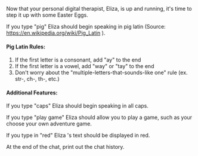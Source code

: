 
Now that your personal digital therapist, Eliza, is up and running, it's time to step it up with some Easter Eggs.

 

If you type "pig" Eliza should begin speaking in pig latin (Source: https://en.wikipedia.org/wiki/Pig_Latin ).

#### Pig Latin Rules: 
1. If the first letter is a consonant, add "ay" to the end
2. If the first letter is a vowel, add "way" or "tay" to the end
3. Don't worry about the "multiple-letters-that-sounds-like one" rule (ex. str-, ch-, th-, etc.)

#### Additional Features:

If you type "caps" Eliza should begin speaking in all caps.

If you type "play game" Eliza should allow you to play a game, such as your choose your own adventure game.

If you type in "red" Eliza 's text should be displayed in red. 

At the end of the chat, print out the chat history.

